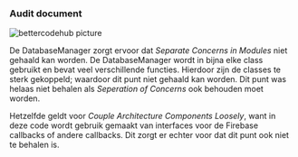 ### Audit document

![bettercodehub picture](https://raw.githubusercontent.com/MangoDream1/Wrds---Programmeer-Project/master/doc/bettercodehub.PNG "bettercodehub picture")

De DatabaseManager zorgt ervoor dat *Separate Concerns in Modules* niet gehaald kan worden. De DatabaseManager wordt in bijna elke class gebruikt en bevat veel verschillende functies. Hierdoor zijn de classes te sterk gekoppeld; waardoor dit punt niet gehaald kan worden. Dit punt was helaas niet behalen als *Seperation of Concerns* ook behouden moet worden.

Hetzelfde geldt voor *Couple Architecture Components Loosely*, want in deze code wordt gebruik gemaakt van interfaces voor de Firebase callbacks of andere callbacks. Dit zorgt er echter voor dat dit punt ook niet te behalen is.
